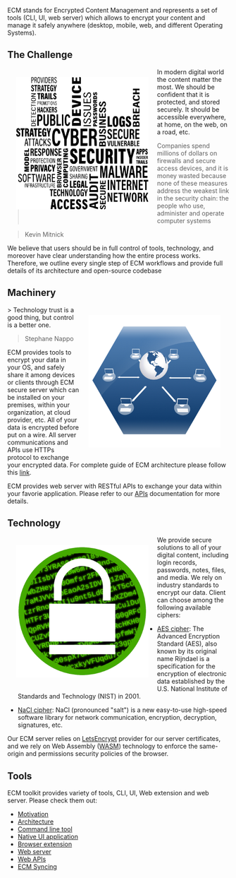 ECM stands for Encrypted Content Management and represents a set of tools (CLI,
UI, web server) which allows to encrypt your content and manage it safely
anywhere (desktop, mobile, web, and different Operating Systems).

## The Challenge
<img align="left" width="300" height="300" src="pages/images/security.png" style="padding:20px">
In modern digital world the content matter the most. We should be confident
that it is protected, and stored securely. It should be accessible everywhere,
at home, on the web, on a road, etc.

> Companies spend millions of dollars on firewalls and secure access devices, and it is money wasted because none of these measures address the weakest link in the security chain: the people who use, administer and operate computer systems

> Kevin Mitnick

We believe that users should be in full control of tools, technology, and
moreover have clear understanding how the entire process works. Therefore, we
outline every single step of ECM workflows and provide full details of its
architecture and open-source codebase


## Machinery
<img align="right" width="300" height="300" src="pages/images/technology-icon.png" style="padding:20px">
> Technology trust is a good thing, but control is a better one.

> Stephane Nappo

ECM provides tools to encrypt your data in your OS, and safely share it among
devices or clients through ECM secure server which can be installed on your
premises, within your organization, at cloud provider, etc. All of your data is
encrypted before put on a wire. All server communications and APIs use HTTPs
protocol to exchange your encrypted data. For complete guide of ECM
architecture please follow this [link](architecture.md).

ECM provides web server with RESTful APIs to exchange your data within your favorie
application.  Please refer to our [APIs](apis.md) documentation for more
details.


## Technology
<img align="left" width="300" height="300" src="pages/images/encryption-icon.png" style="padding:20px">
We provide secure solutions to all of your digital content, including login
records, passwords, notes, files, and media. We rely on industry standards to
encrypt our data. Client can choose among the following available ciphers:

- [AES cipher](https://www.wikiwand.com/en/Advanced_Encryption_Standard): The Advanced Encryption Standard (AES), also known by its original name Rijndael is a specification for the encryption of electronic data established by the U.S. National Institute of Standards and Technology (NIST) in 2001.

- [NaCl cipher](https://nacl.cr.yp.to/index.html): NaCl (pronounced "salt") is a new easy-to-use high-speed software library for network communication, encryption, decryption, signatures, etc.

Our ECM server relies on
[LetsEncrypt](https://letsencrypt.org/) provider for our server certificates,
and we rely on Web Assembly ([WASM](https://webassembly.org/))
technology to enforce the same-origin and permissions security policies of the browser.

## Tools
ECM toolkit provides variety of tools, CLI, UI, Web extension and web server. Please check them out:
- [Motivation](motivation.md)
- [Architecture](architecture.md)
- [Command line tool](tools.md#ecm-command-line-interface-cli)
- [Native UI application](tools.md#ui-tool)
- [Browser extension](tools.md#wasm-browser-extention)
- [Web server](tools.md#webserver)
- [Web APIs](apis.md)
- [ECM Syncing](sync.md)
